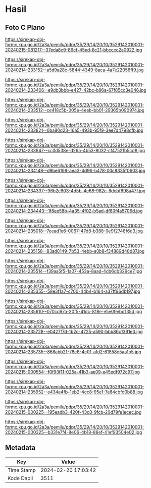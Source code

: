 # Hasil

## Foto C Plano

https://sirekap-obj-formc.kpu.go.id/2a3a/pemilu/pdpr/35/29/14/20/10/3529142010001-20240215-081217--37eda8c9-86cf-45ed-8c21-bbcccc2a0922.jpg

https://sirekap-obj-formc.kpu.go.id/2a3a/pemilu/pdpr/35/29/14/20/10/3529142010001-20240214-233152--a5d9a28c-5844-4349-8aca-4a7e22056ff9.jpg

https://sirekap-obj-formc.kpu.go.id/2a3a/pemilu/pdpr/35/29/14/20/10/3529142010001-20240214-233406--e9db3bbb-e427-42bc-b96a-67f85cc3e046.jpg

https://sirekap-obj-formc.kpu.go.id/2a3a/pemilu/pdpr/35/29/14/20/10/3529142010001-20240214-233512--ce418c5b-005e-4eeb-bb01-29365b090974.jpg

https://sirekap-obj-formc.kpu.go.id/2a3a/pemilu/pdpr/35/29/14/20/10/3529142010001-20240214-233821--0ba80d23-16a5-493b-95f9-3ee7d4798cfb.jpg

https://sirekap-obj-formc.kpu.go.id/2a3a/pemilu/pdpr/35/29/14/20/10/3529142010001-20240214-233947--cc0d538e-d26a-4b53-8032-cf47521b5cd8.jpg

https://sirekap-obj-formc.kpu.go.id/2a3a/pemilu/pdpr/35/29/14/20/10/3529142010001-20240214-234148--d9be6198-aea3-4d96-b478-00c8335f0603.jpg

https://sirekap-obj-formc.kpu.go.id/2a3a/pemilu/pdpr/35/29/14/20/10/3529142010001-20240214-234337--36b2c803-4d5b-4c68-982c-6dcbf698a47f.jpg

https://sirekap-obj-formc.kpu.go.id/2a3a/pemilu/pdpr/35/29/14/20/10/3529142010001-20240214-234443--1f8ee58b-4a35-4f02-b5ad-df80f4a5706d.jpg

https://sirekap-obj-formc.kpu.go.id/2a3a/pemilu/pdpr/35/29/14/20/10/3529142010001-20240214-235018--7eead1e6-0067-47d8-b388-0e9f2748f6d3.jpg

https://sirekap-obj-formc.kpu.go.id/2a3a/pemilu/pdpr/35/29/14/20/10/3529142010001-20240214-235158--83ad0149-7b53-4ebb-a0b8-f34889d48d87.jpg

https://sirekap-obj-formc.kpu.go.id/2a3a/pemilu/pdpr/35/29/14/20/10/3529142010001-20240214-235514--f39aa5f5-1a07-453a-8aad-4db6db329ce7.jpg

https://sirekap-obj-formc.kpu.go.id/2a3a/pemilu/pdpr/35/29/14/20/10/3529142010001-20240214-235355--58e3f1a7-c700-44b4-b164-a37ff96db197.jpg

https://sirekap-obj-formc.kpu.go.id/2a3a/pemilu/pdpr/35/29/14/20/10/3529142010001-20240214-235610--070cd67a-20f5-41dc-818e-e5e09ebd135d.jpg

https://sirekap-obj-formc.kpu.go.id/2a3a/pemilu/pdpr/35/29/14/20/10/3529142010001-20240214-235728--e0427f7d-1b2c-4725-a590-bbb86c1391e3.jpg

https://sirekap-obj-formc.kpu.go.id/2a3a/pemilu/pdpr/35/29/14/20/10/3529142010001-20240214-235735--868abb21-78c8-4c01-afd2-61858e5aa1b5.jpg

https://sirekap-obj-formc.kpu.go.id/2a3a/pemilu/pdpr/35/29/14/20/10/3529142010001-20240215-000554--f0f93f11-025a-41b3-ae09-e45edf972c97.jpg

https://sirekap-obj-formc.kpu.go.id/2a3a/pemilu/pdpr/35/29/14/20/10/3529142010001-20240214-235952--e434a4fb-1eb2-4cc8-95e1-7a84cbfd0b88.jpg

https://sirekap-obj-formc.kpu.go.id/2a3a/pemilu/pdpr/35/29/14/20/10/3529142010001-20240215-000225--195eadb3-420f-43c8-9fcb-20d79fe1ecec.jpg

https://sirekap-obj-formc.kpu.go.id/2a3a/pemilu/pdpr/35/29/14/20/10/3529142010001-20240215-000325--b331e7f4-8e06-4b18-86ef-41ef93504e02.jpg


## Metadata

| Key        | Value               |
| ---------- | ------------------- |
| Time Stamp | 2024-02-20 17:03:42 |
| Kode Dapil | 3511                |



